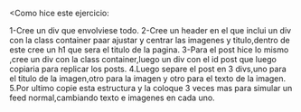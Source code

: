 <Como hice este ejercicio:

1-Cree un div que envolviese todo.
2-Cree un header en el que inclui un div con la class container paar ajustar y centrar las imagenes y titulo,dentro de este cree un h1 que sera el titulo de la pagina.
3-Para el post hice lo mismo ,cree un div con la class container,luego un div con el id post que luego copiaria para replicar los posts.
4.Luego separe el post en 3 divs,uno para el titulo de la imagen,otro para la imagen y otro para el texto de la imagen.
5.Por ultimo copie esta estructura y la coloque 3 veces mas para simular un feed normal,cambiando texto e imagenes en cada uno.